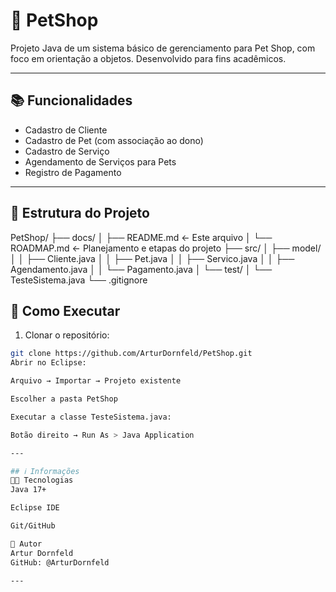 # 🐾 PetShop

Projeto Java de um sistema básico de gerenciamento para Pet Shop, com foco em orientação a objetos. Desenvolvido para fins acadêmicos.

---

## 📚 Funcionalidades

- Cadastro de Cliente
- Cadastro de Pet (com associação ao dono)
- Cadastro de Serviço
- Agendamento de Serviços para Pets
- Registro de Pagamento

---

## 📁 Estrutura do Projeto

PetShop/
├── docs/
│ ├── README.md ← Este arquivo
│ └── ROADMAP.md ← Planejamento e etapas do projeto
├── src/
│ ├── model/
│ │ ├── Cliente.java
│ │ ├── Pet.java
│ │ ├── Servico.java
│ │ ├── Agendamento.java
│ │ └── Pagamento.java
│ └── test/
│ └── TesteSistema.java
└── .gitignore

## 🚀 Como Executar

1. Clonar o repositório:

```bash
git clone https://github.com/ArturDornfeld/PetShop.git
Abrir no Eclipse:

Arquivo → Importar → Projeto existente

Escolher a pasta PetShop

Executar a classe TesteSistema.java:

Botão direito → Run As > Java Application

---

## ℹ️ Informações
👨‍💻 Tecnologias
Java 17+

Eclipse IDE

Git/GitHub

👤 Autor
Artur Dornfeld
GitHub: @ArturDornfeld

---
